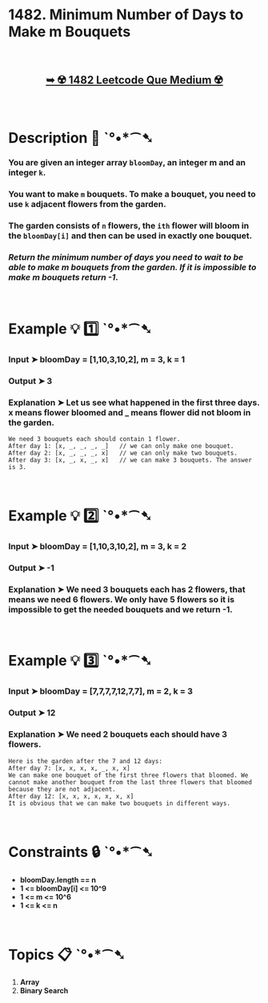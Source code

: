 # 1482. Minimum Number of Days to Make m Bouquets

</br>

<h2 align="center"> 

<a href="https://leetcode.com/problems/minimum-number-of-days-to-make-m-bouquets/?envType=daily-question&envId=2024-06-23"><strong>➥ ☢️ 1482 Leetcode Que Medium ☢️ </strong></a>
</h2>

</br>

# Description 📜 ˋ°•*⁀➷

### You are given an integer array `bloomDay`, an integer m and an integer `k`.

### You want to make `m` bouquets. To make a bouquet, you need to use `k` adjacent flowers from the garden.

### The garden consists of `n` flowers, the `ith` flower will bloom in the `bloomDay[i]` and then can be used in **exactly one** bouquet.

### *Return the minimum number of days you need to wait to be able to make m bouquets from the garden. If it is impossible to make m bouquets return -1*.

 

</br>

# Example 💡 1️⃣ ˋ°•*⁀➷

  ### Input  ➤ bloomDay = [1,10,3,10,2], m = 3, k = 1

  ### Output  ➤ 3

  ### Explanation  ➤ Let us see what happened in the first three days. x means flower bloomed and _ means flower did not bloom in the garden.

    We need 3 bouquets each should contain 1 flower.
    After day 1: [x, _, _, _, _]   // we can only make one bouquet.
    After day 2: [x, _, _, _, x]   // we can only make two bouquets.
    After day 3: [x, _, x, _, x]   // we can make 3 bouquets. The answer is 3.

</br>

# Example 💡 2️⃣ ˋ°•*⁀➷

  ### Input ➤ bloomDay = [1,10,3,10,2], m = 3, k = 2

  ### Output  ➤ -1

  ### Explanation ➤   We need 3 bouquets each has 2 flowers, that means we need 6 flowers. We only have 5 flowers so it is impossible to get the needed bouquets and we return -1.


</br>

# Example 💡 3️⃣ ˋ°•*⁀➷

  ### Input ➤ bloomDay = [7,7,7,7,12,7,7], m = 2, k = 3

  ### Output  ➤ 12

  ### Explanation ➤   We need 2 bouquets each should have 3 flowers.
    Here is the garden after the 7 and 12 days:
    After day 7: [x, x, x, x, _, x, x]
    We can make one bouquet of the first three flowers that bloomed. We cannot make another bouquet from the last three flowers that bloomed because they are not adjacent.
    After day 12: [x, x, x, x, x, x, x]
    It is obvious that we can make two bouquets in different ways.

</br>

# Constraints 🔒 ˋ°•*⁀➷

- **bloomDay.length == n**
- **1 <= bloomDay[i] <= 10^9**
- **1 <= m <= 10^6**
- **1 <= k <= n**

</br>

# Topics 📋 ˋ°•*⁀➷

1. **Array**
2. **Binary Search**

